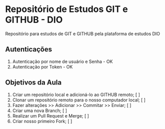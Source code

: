 # Repositório de Estudos GIT e GITHUB - DIO
Repositório para estudos de GIT e GITHUB pela plataforma de estudos DIO

## Autenticações
  1. Autenticação por nome de usuário e Senha - OK
  2. Autenticação por Token - OK

## Objetivos da Aula
  1. Criar um repositório local e adicioná-lo ao GITHUB remoto; [ ]
  2. Clonar um repositório remoto para o nosso computador local; [ ]
  3. Fazer alterações >> Adicionar >> Commitar >> Enviar; [ ]
  4. Criar uma nova Branch; [ ]
  5. Realizar um Pull Request e Merge; [ ]
  6. Criar nosso primeiro Fork; [ ]
  